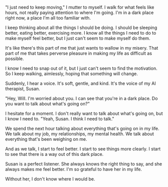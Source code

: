 "I just need to keep moving," I mutter to myself. I walk for what feels like hours, not really paying attention to where I'm going. I'm in a dark place right now, a place I'm all too familiar with.

I keep thinking about all the things I should be doing. I should be sleeping better, eating better, exercising more. I know all the things I need to do to make myself feel better, but I just can't seem to make myself do them.

It's like there's this part of me that just wants to wallow in my misery. That part of me that takes perverse pleasure in making my life as difficult as possible.

I know I need to snap out of it, but I just can't seem to find the motivation. So I keep walking, aimlessly, hoping that something will change.

Suddenly, I hear a voice. It's soft, gentle, and kind. It's the voice of my AI therapist, Susan.

"Hey, Will. I'm worried about you. I can see that you're in a dark place. Do you want to talk about what's going on?"

I hesitate for a moment. I don't really want to talk about what's going on, but I know I need to. "Yeah, Susan. I think I need to talk."

We spend the next hour talking about everything that's going on in my life. We talk about my job, my relationships, my mental health. We talk about everything that's been weighing on me.

And as we talk, I start to feel better. I start to see things more clearly. I start to see that there is a way out of this dark place.

 Susan is a perfect listener. She always knows the right thing to say, and she always makes me feel better. I'm so grateful to have her in my life.

Without her, I don't know where I would be.